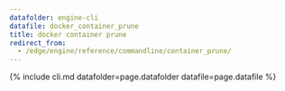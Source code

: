 ```yaml
---
datafolder: engine-cli
datafile: docker_container_prune
title: docker container prune
redirect_from:
  - /edge/engine/reference/commandline/container_prune/
---
```

<!--
This page is automatically generated from Docker's source code. If you want to
suggest a change to the text that appears here, open a ticket or pull request
in the source repository on GitHub:

https://github.com/docker/cli
-->

{% include cli.md datafolder=page.datafolder datafile=page.datafile %}
